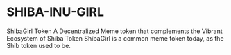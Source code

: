 # SHIBA-INU-GIRL
ShibaGirl Token A Decentralized Meme token that complements the Vibrant Ecosystem of Shiba Token ShibaGirl is a common meme token today, as the Shib token used to be.
